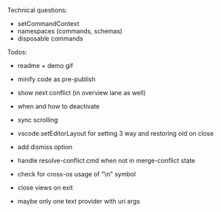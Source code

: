 Technical questions:

- setCommandContext
- namespaces (commands, schemas)
- disposable commands

Todos:

- readme + demo gif
- minify code as pre-publish
- show next conflict (in overview lane as well)
- when and how to deactivate
- sync scrolling
- vscode.setEditorLayout for setting 3 way and restoring old on close
- add dismiss option
- handle resolve-conflict cmd when not in merge-conflict state
- check for cross-os usage of "\n" symbol

- close views on exit
- maybe only one text provider with uri args
